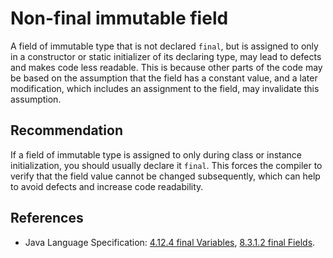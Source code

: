 # Non-final immutable field
A field of immutable type that is not declared `final`, but is assigned to only in a constructor or static initializer of its declaring type, may lead to defects and makes code less readable. This is because other parts of the code may be based on the assumption that the field has a constant value, and a later modification, which includes an assignment to the field, may invalidate this assumption.


## Recommendation
If a field of immutable type is assigned to only during class or instance initialization, you should usually declare it `final`. This forces the compiler to verify that the field value cannot be changed subsequently, which can help to avoid defects and increase code readability.


## References
* Java Language Specification: [4.12.4 final Variables](https://docs.oracle.com/javase/specs/jls/se11/html/jls-4.html#jls-4.12.4), [8.3.1.2 final Fields](https://docs.oracle.com/javase/specs/jls/se11/html/jls-8.html#jls-8.3.1.2).
